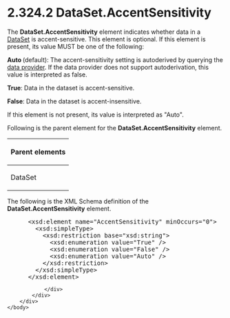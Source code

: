 <html dir="LTR" xmlns:mshelp="http://msdn.microsoft.com/mshelp" xmlns:ddue="http://ddue.schemas.microsoft.com/authoring/2003/5" xmlns:xlink="http://www.w3.org/1999/xlink" xmlns:tool="http://www.microsoft.com/tooltip">
    <head>
        <meta http-equiv="Content-Type" content="text/html; CHARSET=utf-8"></meta>
        <meta name="save" content="history"></meta>
        <title>2.324.2 DataSet.AccentSensitivity</title>
        <xml>
            <mshelp:toctitle title="2.324.2 DataSet.AccentSensitivity"></mshelp:toctitle>
            <mshelp:rltitle title="[MS-RDL]: DataSet.AccentSensitivity"></mshelp:rltitle>
            <mshelp:keyword index="A" term="e70fd9d3-fcc1-4e6f-871f-6c4a6d2f032a"></mshelp:keyword>
            <mshelp:attr name="DCSext.ContentType" value="open specification"></mshelp:attr>
            <mshelp:attr name="AssetID" value="e70fd9d3-fcc1-4e6f-871f-6c4a6d2f032a"></mshelp:attr>
            <mshelp:attr name="TopicType" value="kbRef"></mshelp:attr>
            <mshelp:attr name="DCSext.Title" value="[MS-RDL]: DataSet.AccentSensitivity" />
        </xml>
    </head>
    <body>
        <div id="header">
            <h1 class="heading">2.324.2 DataSet.AccentSensitivity</h1>
        </div>
        <div id="mainSection">
            <div id="mainBody">
                <div id="allHistory" class="saveHistory"></div>
                <div id="sectionSection0" class="section" name="collapseableSection">
                    

<p>The <b>DataSet.AccentSensitivity</b> element indicates
whether data in a <a href="a14782b0-2e2f-4305-83a3-3de3fd750b6a.htm">DataSet</a>
is accent-sensitive. This element is optional. If this element is present, its
value MUST be one of the following:</p>

<p><b>Auto </b>(default): The accent-sensitivity setting
is autoderived by querying the <a href="b2482b3f-74ab-4ca8-a9e5-c07955011743.htm#gt_33fa4cdc-ae58-4a6c-8111-31377e1d292e">data provider</a>. If the data
provider does not support autoderivation, this value is interpreted as false.</p>

<p><b>True</b>: Data in the dataset is accent-sensitive.</p>

<p><b>False</b>: Data in the dataset is
accent-insensitive.</p>

<p>If this element is not present, its value is interpreted as
&quot;Auto&quot;. </p>

<p>Following is the parent element for the <b>DataSet.AccentSensitivity</b>
element.</p>

<table>
 <thead>
  <tr>
   <th>
   <p>Parent elements</p>
   </th>
  </tr>
 </thead>
 <tr>
  <td>
  <p>DataSet</p>
  </td>
 </tr>
</table>

<p>The following is the XML Schema definition of the <b>DataSet.AccentSensitivity</b>
element.</p>

<dl>
<dd>
<div><pre> &lt;xsd:element name=&quot;AccentSensitivity&quot; minOccurs=&quot;0&quot;&gt;
   &lt;xsd:simpleType&gt;
     &lt;xsd:restriction base=&quot;xsd:string&quot;&gt;
       &lt;xsd:enumeration value=&quot;True&quot; /&gt;
       &lt;xsd:enumeration value=&quot;False&quot; /&gt;
       &lt;xsd:enumeration value=&quot;Auto&quot; /&gt;
     &lt;/xsd:restriction&gt;
   &lt;/xsd:simpleType&gt;
 &lt;/xsd:element&gt;
</pre></div>
</dd></dl>


                </div>
            </div>
        </div>
    </body>
</html>